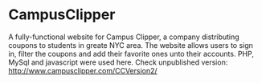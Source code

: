 CampusClipper
=============

A fully-functional website for Campus Clipper, a company distributing coupons to students in greate NYC area. The website allows users to sign in, filter the coupons and add their favorite ones unto their accounts. PHP, MySql and javascript were used here.
Check unpublished version: http://www.campusclipper.com/CCVersion2/
